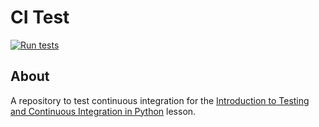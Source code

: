 # CI Test

[![Run tests](https://github.com/YufanKambang/grid/actions/workflows/pytest.yaml/badge.svg)](https://github.com/YufanKambang/grid/actions/workflows/pytest.yaml)


## About
A repository to test continuous integration for the [Introduction to Testing and Continuous Integration in Python](https://edbennett.github.io/python-testing-ci) lesson.
